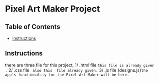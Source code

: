 # Pixel Art Maker Project

## Table of Contents

* [Instructions](#instructions)

## Instructions

there are three file for this project,
 1/ .html file `this file is already given .`
 2/ .css file  ` also this  file already given.`
 3/ .js file {designs.js}`the app's functionality for the Pixel Art Maker will be here.`
